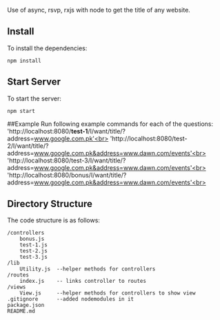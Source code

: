 Use of async, rsvp, rxjs with node to get the title of any website.

## Install
To install the dependencies:

    npm install

## Start Server
To start the server:

    npm start

##Example
Run following example commands for each of the questions:<br>
'http://localhost:8080/**test-1**/I/want/title/?address=www.google.com.pk'<br>
'http://localhost:8080/test-2/I/want/title/?address=www.google.com.pk&address=www.dawn.com/events'<br>
'http://localhost:8080/test-3/I/want/title/?address=www.google.com.pk&address=www.dawn.com/events'<br>
'http://localhost:8080/bonus/I/want/title/?address=www.google.com.pk&address=www.dawn.com/events'<br>

## Directory Structure
The code structure is as follows:

    /controllers
    	bonus.js
		test-1.js 
		test-2.js
		test-3.js
	/lib
		Utility.js  --helper methods for controllers
    /routes
        index.js    -- links controller to routes
    /views
    	View.js     --helper methods for controllers to show view
    .gitignore      --added nodemodules in it
    package.json
    README.md


